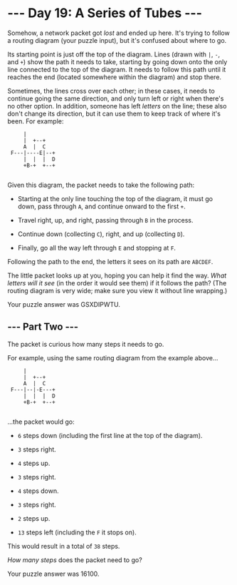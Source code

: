 # --- Day 19: A Series of Tubes ---

Somehow, a network packet got *lost* and ended up here.  It's trying to follow a routing diagram (your puzzle input), but it's confused about where to go.

Its starting point is just off the top of the diagram. Lines (drawn with `|`, `-`, and `+`) show the path it needs to take, starting by going down onto the only line connected to the top of the diagram. It needs to follow this path until it reaches the end (located somewhere within the diagram) and stop there.

Sometimes, the lines cross over each other; in these cases, it needs to continue going the same direction, and only turn left or right when there's no other option.  In addition, someone has left *letters* on the line; these also don't change its direction, but it can use them to keep track of where it's been. For example:

```
     |          
     |  +--+    
     A  |  C    
 F---|----E|--+ 
     |  |  |  D 
     +B-+  +--+ 


```

Given this diagram, the packet needs to take the following path:


 - Starting at the only line touching the top of the diagram, it must go down, pass through `A`, and continue onward to the first `+`.

 - Travel right, up, and right, passing through `B` in the process.

 - Continue down (collecting `C`), right, and up (collecting `D`).

 - Finally, go all the way left through `E` and stopping at `F`.


Following the path to the end, the letters it sees on its path are `ABCDEF`.

The little packet looks up at you, hoping you can help it find the way.  *What letters will it see* (in the order it would see them) if it follows the path? (The routing diagram is very wide; make sure you view it without line wrapping.)


Your puzzle answer was GSXDIPWTU.

## --- Part Two ---

The packet is curious how many steps it needs to go.

For example, using the same routing diagram from the example above...

```
     |          
     |  +--+    
     A  |  C    
 F---|--|-E---+ 
     |  |  |  D 
     +B-+  +--+ 


```

...the packet would go:


 - `6` steps down (including the first line at the top of the diagram).

 - `3` steps right.

 - `4` steps up.

 - `3` steps right.

 - `4` steps down.

 - `3` steps right.

 - `2` steps up.

 - `13` steps left (including the `F` it stops on).


This would result in a total of `38` steps.

*How many steps* does the packet need to go?


Your puzzle answer was 16100.
